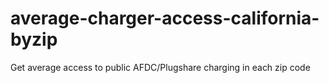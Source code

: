 # average-charger-access-california-byzip
Get average access to public AFDC/Plugshare charging in each zip code
